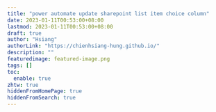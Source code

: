 ```yaml
---
title: "power automate update sharepoint list item choice column"
date: 2023-01-11T00:53:00+08:00
lastmod: 2023-01-11T00:53:00+08:00
draft: true
author: "Hsiang"
authorLink: "https://chienhsiang-hung.github.io/"
description: ""
featuredimage: featured-image.png
tags: []
toc:
  enable: true
zhtw: true
hiddenFromHomePage: true
hiddenFromSearch: true
---
```

